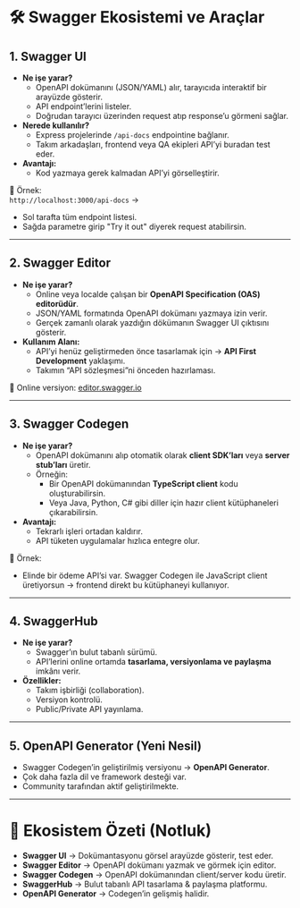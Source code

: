 
# 🛠️ Swagger Ekosistemi ve Araçlar

## 1. Swagger UI

- **Ne işe yarar?**
    - OpenAPI dokümanını (JSON/YAML) alır, tarayıcıda interaktif bir arayüzde gösterir.
    - API endpoint’lerini listeler.
    - Doğrudan tarayıcı üzerinden request atıp response’u görmeni sağlar.
- **Nerede kullanılır?**
    - Express projelerinde `/api-docs` endpointine bağlanır.
    - Takım arkadaşları, frontend veya QA ekipleri API’yi buradan test eder.
- **Avantajı:**
    - Kod yazmaya gerek kalmadan API’yi görselleştirir.

📌 Örnek:  
`http://localhost:3000/api-docs` →

- Sol tarafta tüm endpoint listesi.
- Sağda parametre girip "Try it out" diyerek request atabilirsin.

---

## 2. Swagger Editor

- **Ne işe yarar?**
    - Online veya localde çalışan bir **OpenAPI Specification (OAS) editorüdür**.
    - JSON/YAML formatında OpenAPI dokümanı yazmaya izin verir.
    - Gerçek zamanlı olarak yazdığın dökümanın Swagger UI çıktısını gösterir.
- **Kullanım Alanı:**
    - API’yi henüz geliştirmeden önce tasarlamak için → **API First Development** yaklaşımı.
    - Takımın “API sözleşmesi”ni önceden hazırlaması.

📌 Online versiyon: [editor.swagger.io](https://editor.swagger.io/)

---

## 3. Swagger Codegen

- **Ne işe yarar?**
    - OpenAPI dokümanını alıp otomatik olarak **client SDK’ları** veya **server stub’ları** üretir.
    - Örneğin:
        - Bir OpenAPI dokümanından **TypeScript client** kodu oluşturabilirsin.
        - Veya Java, Python, C# gibi diller için hazır client kütüphaneleri çıkarabilirsin.
- **Avantajı:**
    - Tekrarlı işleri ortadan kaldırır.
    - API tüketen uygulamalar hızlıca entegre olur.

📌 Örnek:

- Elinde bir ödeme API’si var. Swagger Codegen ile JavaScript client üretiyorsun → frontend direkt bu kütüphaneyi kullanıyor.

---

## 4. SwaggerHub

- **Ne işe yarar?**
    - Swagger’ın bulut tabanlı sürümü.
    - API’lerini online ortamda **tasarlama, versiyonlama ve paylaşma** imkânı verir.
- **Özellikler:**
    - Takım işbirliği (collaboration).
    - Versiyon kontrolü.
    - Public/Private API yayınlama.

---

## 5. OpenAPI Generator (Yeni Nesil)

- Swagger Codegen’in geliştirilmiş versiyonu → **OpenAPI Generator**.
- Çok daha fazla dil ve framework desteği var.
- Community tarafından aktif geliştirilmekte.

---

# 🎯 Ekosistem Özeti (Notluk)

- **Swagger UI** → Dokümantasyonu görsel arayüzde gösterir, test eder.
- **Swagger Editor** → OpenAPI dokümanı yazmak ve görmek için editor.
- **Swagger Codegen** → OpenAPI dokümanından client/server kodu üretir.
- **SwaggerHub** → Bulut tabanlı API tasarlama & paylaşma platformu.
- **OpenAPI Generator** → Codegen’in gelişmiş halidir.
